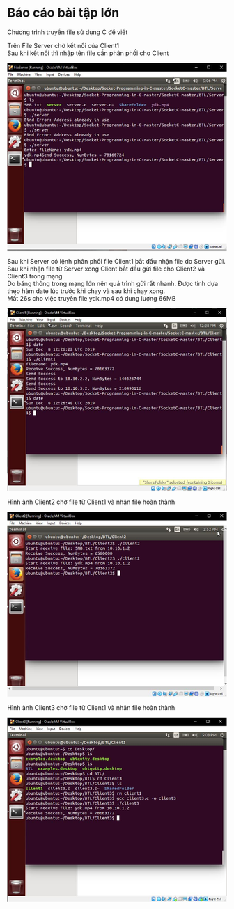 ﻿<h1>Báo cáo bài tập lớn </h1>
<p>
Chương trình truyền file sử dụng C để viết
</p>
<p>Trên File Server chờ kết nối của Client1<br>
Sau khi kết nối thì nhập tên file cần phân phối cho Client</p>
<img src="Image/FileServer.JPG">
<p>Sau khi Server có lệnh phân phối file Client1 bắt đầu nhận file do Server gửi.
<br/>Sau khi nhận file từ Server xong Client bắt đầu gửi file cho Client2 và Client3 trong mạng
<br/>Do băng thông trong mạng lớn nên quá trình gửi rất nhanh. Được tính dựa theo hàm date lúc trước khi chạy và sau khi chạy xong.
<br/>Mất 26s cho việc truyền file ydk.mp4 có dung lượng 66MB</p>
<img src="Image/Client1.JPG">
<p>Hình ảnh Client2 chờ file từ Client1 và nhận file hoàn thành</p> 
<img src="Image/Client2.JPG">
<p>Hình ảnh Client3 chờ file từ Client1 và nhận file hoàn thành</p>
<img src="Image/Client3.JPG">